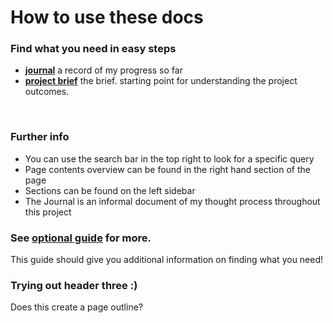 # How to use these docs

### Find what you need in easy steps

- **[journal](../misc/journal.md)**
a record of my progress so far
- **[project brief](../project-brief/requirements.md)**
the brief. starting point for understanding the project outcomes.
<br/>

### Further info 
- You can use the search bar in the top right to look for a specific query
- Page contents overview can be found in the right hand section of the page
- Sections can be found on the left sidebar
- The Journal is an informal document of my thought process throughout this project

### See [optional guide](optional-guide.md) for more.

This guide should give you additional information on finding what you need!

### Trying out header three :)

Does this create a page outline?